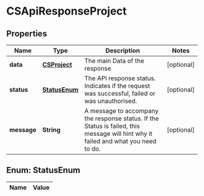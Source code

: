 
# CSApiResponseProject

## Properties
Name | Type | Description | Notes
------------ | ------------- | ------------- | -------------
**data** | [**CSProject**](CSProject.md) | The main Data of the response |  [optional]
**status** | [**StatusEnum**](#StatusEnum) | The API response status. Indicates if the request was successful, failed or was unauthorised. |  [optional]
**message** | **String** | A message to accompany the response status.  If the Status is failed, this message will hint why it failed and what you need to do. |  [optional]


<a name="StatusEnum"></a>
## Enum: StatusEnum
Name | Value
---- | -----



